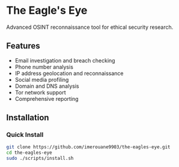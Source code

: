 # The Eagle's Eye

Advanced OSINT reconnaissance tool for ethical security research.

## Features

- Email investigation and breach checking
- Phone number analysis
- IP address geolocation and reconnaissance
- Social media profiling
- Domain and DNS analysis
- Tor network support
- Comprehensive reporting

## Installation

### Quick Install
```bash
git clone https://github.com/imerouane9903/the-eagles-eye.git
cd the-eagles-eye
sudo ./scripts/install.sh
